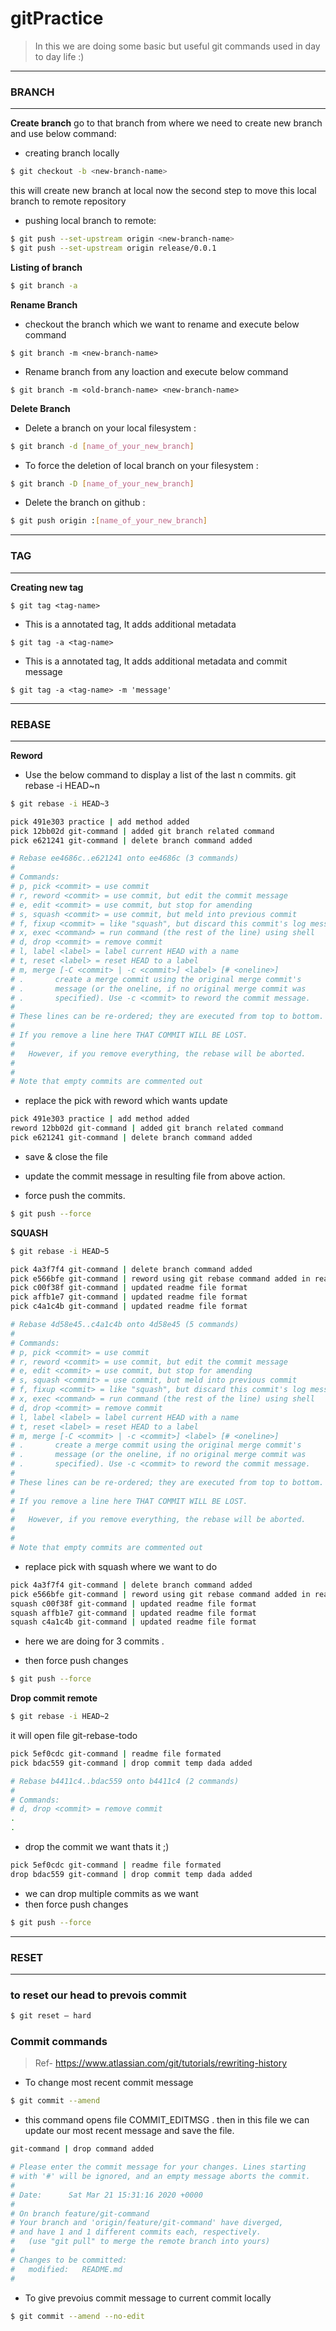 # gitPractice
> In this we are doing some basic but useful git commands used in day to day life :)
---------------------------------------------------------------------------------------------

### BRANCH
---------------------------------------------------------------------------------------------
**Create branch**
go to that branch from where we need to create new branch and use below command:

- creating branch locally

```sh
$ git checkout -b <new-branch-name>
```
this will create new branch at local
now the second step to move this local branch to remote repository

- pushing local branch to remote:

 
```sh
$ git push --set-upstream origin <new-branch-name>
$ git push --set-upstream origin release/0.0.1
```

**Listing of branch**
```sh
$ git branch -a
```

**Rename Branch**

- checkout the branch which we want to rename and execute below command

```
$ git branch -m <new-branch-name>
```
- Rename branch from any loaction and execute below command

```
$ git branch -m <old-branch-name> <new-branch-name>
```

**Delete Branch**
- Delete a branch on your local filesystem :
```sh
$ git branch -d [name_of_your_new_branch]
```

- To force the deletion of local branch on your filesystem :
```sh
$ git branch -D [name_of_your_new_branch]
```

- Delete the branch on github :
```sh
$ git push origin :[name_of_your_new_branch]
```
---------------------------------------------------------------------------------------------

### TAG
---------------------------------------------------------------------------------------------
**Creating new tag**

```
$ git tag <tag-name>
```

- This is a annotated tag, It adds additional metadata  

```
$ git tag -a <tag-name>
```
- This is a annotated tag, It adds additional metadata and commit message  

```
$ git tag -a <tag-name> -m 'message'
```
---------------------------------------------------------------------------------------------

### REBASE
---------------------------------------------------------------------------------------------
**Reword**

- Use the below command to display a list of the last n commits.
git rebase -i HEAD~n 

```sh
$ git rebase -i HEAD~3
```

```sh
pick 491e303 practice | add method added
pick 12bb02d git-command | added git branch related command
pick e621241 git-command | delete branch command added

# Rebase ee4686c..e621241 onto ee4686c (3 commands)
#
# Commands:
# p, pick <commit> = use commit
# r, reword <commit> = use commit, but edit the commit message
# e, edit <commit> = use commit, but stop for amending
# s, squash <commit> = use commit, but meld into previous commit
# f, fixup <commit> = like "squash", but discard this commit's log message
# x, exec <command> = run command (the rest of the line) using shell
# d, drop <commit> = remove commit
# l, label <label> = label current HEAD with a name
# t, reset <label> = reset HEAD to a label
# m, merge [-C <commit> | -c <commit>] <label> [# <oneline>]
# .       create a merge commit using the original merge commit's
# .       message (or the oneline, if no original merge commit was
# .       specified). Use -c <commit> to reword the commit message.
#
# These lines can be re-ordered; they are executed from top to bottom.
#
# If you remove a line here THAT COMMIT WILL BE LOST.
#
#	However, if you remove everything, the rebase will be aborted.
#
#	
# Note that empty commits are commented out
```
- replace the pick with reword which wants update 
```sh
pick 491e303 practice | add method added
reword 12bb02d git-command | added git branch related command
pick e621241 git-command | delete branch command added
```

- save & close the file
- update the commit message in resulting file from above action.

- force push the commits.
```sh
$ git push --force
```

**SQUASH**

```sh
$ git rebase -i HEAD~5
```

```sh
pick 4a3f7f4 git-command | delete branch command added
pick e566bfe git-command | reword using git rebase command added in readme file
pick c00f38f git-command | updated readme file format
pick affb1e7 git-command | updated readme file format
pick c4a1c4b git-command | updated readme file format

# Rebase 4d58e45..c4a1c4b onto 4d58e45 (5 commands)
#
# Commands:
# p, pick <commit> = use commit
# r, reword <commit> = use commit, but edit the commit message
# e, edit <commit> = use commit, but stop for amending
# s, squash <commit> = use commit, but meld into previous commit
# f, fixup <commit> = like "squash", but discard this commit's log message
# x, exec <command> = run command (the rest of the line) using shell
# d, drop <commit> = remove commit
# l, label <label> = label current HEAD with a name
# t, reset <label> = reset HEAD to a label
# m, merge [-C <commit> | -c <commit>] <label> [# <oneline>]
# .       create a merge commit using the original merge commit's
# .       message (or the oneline, if no original merge commit was
# .       specified). Use -c <commit> to reword the commit message.
#
# These lines can be re-ordered; they are executed from top to bottom.
#
# If you remove a line here THAT COMMIT WILL BE LOST.
#
#	However, if you remove everything, the rebase will be aborted.
#
#	
# Note that empty commits are commented out

```

- replace pick with squash where we want to do
```sh
pick 4a3f7f4 git-command | delete branch command added
pick e566bfe git-command | reword using git rebase command added in readme file
squash c00f38f git-command | updated readme file format
squash affb1e7 git-command | updated readme file format
squash c4a1c4b git-command | updated readme file format
```
- here we are doing for 3 commits .

- then force push changes

```sh
$ git push --force
```

**Drop commit remote**
```sh 
$ git rebase -i HEAD~2
```

it will open file git-rebase-todo
```sh
pick 5ef0cdc git-command | readme file formated
pick bdac559 git-command | drop commit temp dada added

# Rebase b4411c4..bdac559 onto b4411c4 (2 commands)
#
# Commands:
# d, drop <commit> = remove commit
.
.
```
- drop the commit we want thats it ;)
```sh
pick 5ef0cdc git-command | readme file formated
drop bdac559 git-command | drop commit temp dada added
```
- we can drop multiple commits as we want
- then force push changes
```sh
$ git push --force
```
---------------------------------------------------------------------------------------------
### RESET
---------------------------------------------------------------------------------------------

### to reset our head to prevois commit 

```sh 
$ git reset — hard 
``` 

### Commit commands 
>Ref- https://www.atlassian.com/git/tutorials/rewriting-history

- To change most recent commit message

```sh
$ git commit --amend
```
- this command opens file COMMIT_EDITMSG . then in this file we can update our most recent message and save the file.
```sh
git-command | drop command added

# Please enter the commit message for your changes. Lines starting
# with '#' will be ignored, and an empty message aborts the commit.
#
# Date:      Sat Mar 21 15:31:16 2020 +0000
#
# On branch feature/git-command
# Your branch and 'origin/feature/git-command' have diverged,
# and have 1 and 1 different commits each, respectively.
#   (use "git pull" to merge the remote branch into yours)
#
# Changes to be committed:
#	modified:   README.md
#

```
- To give prevoius commit message to current commit locally

```sh 
$ git commit --amend --no-edit
```
